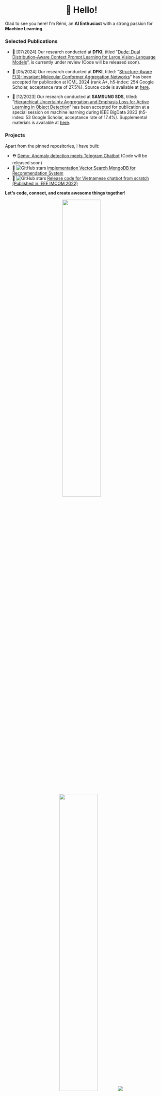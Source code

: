 <h1 align='center'>👋 Hello!</h1>

Glad to see you here! I'm Rémi, an **AI Enthusiast** with a strong passion for **Machine Learning**.

### Selected Publications

- 📖 [07/2024] Our research conducted at **DFKI**, titled "[Dude: Dual Distribution-Aware Context Prompt Learning for Large Vision-Language Models](https://arxiv.org/pdf/2407.04489)”, is currently under review (Code will be released soon).
  
- 📖 [05/2024] Our research conducted at **DFKI**, titled: "[Structure-Aware E(3)-Invariant Molecular Conformer Aggregation Networks](https://arxiv.org/pdf/2402.01975)” has been accepted for publication at ICML 2024 (rank A*, h5-index: 254 Google Scholar, acceptance rate of 27.5%). Source code is available at [here](https://github.com/duyhominhnguyen/conan-fgw).

- 📖 [12/2023] Our research conducted at **SAMSUNG SDS**, titled: "[Hierarchical Uncertainty Aggregation and Emphasis Loss for Active Learning in Object Detection](https://ieeexplore.ieee.org/document/10386534)” has been accepted for publication at a special session on machine learning during IEEE BigData 2023 (h5-index: 53 Google Scholar, acceptance rate of 17.4%). Supplemental materials is available at [here](https://github.com/taindp98/Active-Learning-Object-Detection).

### Projects

Apart from the pinned repositories, I have built:
- ⛑️ [Demo: Anomaly detection meets Telegram Chatbot](https://jesuisremi.super.site/project/anomaly-detection-meets-telegram-chatbot-a-demo) (Code will be released soon)
- 👔 <img alt="GitHub stars" src="https://img.shields.io/github/stars/taindp98/Clothes-RecSys-Vector-Search?style=flat"> [Implementation Vector Search MongoDB for Recommendation System](https://jesuisremi.super.site/project/vector-search-next-generation-of-recsys)
- 🤖 <img alt="GitHub stars" src="https://img.shields.io/github/stars/taindp98/Vietnamese-Chatbot?style=flat"> [Release code for Vietnamese chatbot from scratch (Published in IEEE IMCOM 2022)](https://jesuisremi.super.site/project/chatbot-university-consultancy)


**Let's code, connect, and create awesome things together!**

<p align="center">
  <img height="50%" width="auto" src ="https://github-readme-stats.vercel.app/api?username=taindp98&show_icons=true&count_private=true&theme=darcula&hide_border=true&hide=issues,contribs&bg_color=00000000">
  <img height="50%" width="auto" src ="https://github-readme-stats.vercel.app/api/top-langs/?username=taindp98&layout=compact&hide_border=true&theme=darcula&bg_color=00000000&langs_count=6&hide=jupyter%20notebook,tex,css,php&exclude_repo=Pacman-AI">
  <img src ="https://github-readme-streak-stats.herokuapp.com?user=taindp98&theme=darcula&hide_border=true&background=FFFFFF00">
  <br>
  <br>
  <a href="https://www.buymeacoffee.com/taindp98"> <img align="center" src="https://cdn.buymeacoffee.com/buttons/v2/default-orange.png" height="50" width="210" alt="aveek.saha" /></a>
</p>

<br />
